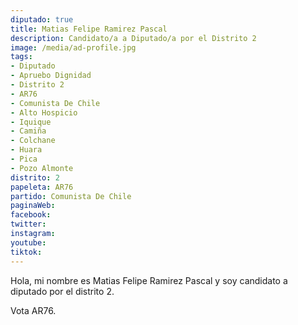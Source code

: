 ```yaml
---
diputado: true
title: Matias Felipe Ramirez Pascal
description: Candidato/a a Diputado/a por el Distrito 2
image: /media/ad-profile.jpg
tags:
- Diputado
- Apruebo Dignidad
- Distrito 2
- AR76
- Comunista De Chile
- Alto Hospicio
- Iquique
- Camiña
- Colchane
- Huara
- Pica
- Pozo Almonte
distrito: 2
papeleta: AR76
partido: Comunista De Chile
paginaWeb:
facebook:
twitter:
instagram:
youtube:
tiktok:
---
```

Hola, mi nombre es Matias Felipe Ramirez Pascal y soy candidato a diputado por el distrito 2.

Vota AR76.
